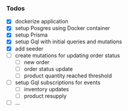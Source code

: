 ### Todos

- [x] dockerize application
- [x] setup Posgres using Docker container
- [x] setup Prisma
- [x] setup Gql with initial queries and mutations
- [x] add seeder
- [ ] create mutations for updating order status
  - [ ] new order
  - [ ] order status update
  - [ ] product quantity reached threshold
- [ ] setup Gql subscriptions for events
  - [ ] inventory updates
  - [ ] product resupply
- [ ] ...
